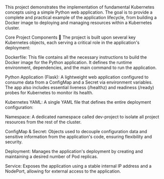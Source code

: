 This project demonstrates the implementation of fundamental Kubernetes concepts using a simple Python web application. The goal is to provide a complete and practical example of the application lifecycle, from building a Docker image to deploying and managing resources within a Kubernetes cluster.

Core Project Components 🧩
The project is built upon several key Kubernetes objects, each serving a critical role in the application's deployment:

Dockerfile: This file contains all the necessary instructions to build the Docker image for the Python application. It defines the runtime environment, dependencies, and the main command to run the application.

Python Application (Flask): A lightweight web application configured to consume data from a ConfigMap and a Secret via environment variables. The app also includes essential liveness (/healthz) and readiness (/ready) probes for Kubernetes to monitor its health.

Kubernetes YAML: A single YAML file that defines the entire deployment configuration:

Namespace: A dedicated namespace called dev-project to isolate all project resources from the rest of the cluster.

ConfigMap & Secret: Objects used to decouple configuration data and sensitive information from the application's code, ensuring flexibility and security.

Deployment: Manages the application's deployment by creating and maintaining a desired number of Pod replicas.

Service: Exposes the application using a stable internal IP address and a NodePort, allowing for external access to the application.

